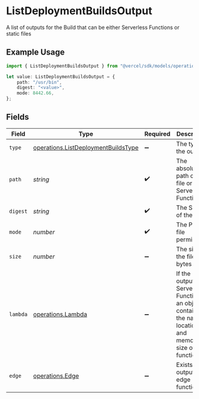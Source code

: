 # ListDeploymentBuildsOutput

A list of outputs for the Build that can be either Serverless Functions or static files

## Example Usage

```typescript
import { ListDeploymentBuildsOutput } from "@vercel/sdk/models/operations";

let value: ListDeploymentBuildsOutput = {
    path: "/usr/bin",
    digest: "<value>",
    mode: 8442.66,
};
```

## Fields

| Field                                                                                                           | Type                                                                                                            | Required                                                                                                        | Description                                                                                                     |
| --------------------------------------------------------------------------------------------------------------- | --------------------------------------------------------------------------------------------------------------- | --------------------------------------------------------------------------------------------------------------- | --------------------------------------------------------------------------------------------------------------- |
| `type`                                                                                                          | [operations.ListDeploymentBuildsType](../../models/operations/listdeploymentbuildstype.md)                      | :heavy_minus_sign:                                                                                              | The type of the output                                                                                          |
| `path`                                                                                                          | *string*                                                                                                        | :heavy_check_mark:                                                                                              | The absolute path of the file or Serverless Function                                                            |
| `digest`                                                                                                        | *string*                                                                                                        | :heavy_check_mark:                                                                                              | The SHA1 of the file                                                                                            |
| `mode`                                                                                                          | *number*                                                                                                        | :heavy_check_mark:                                                                                              | The POSIX file permissions                                                                                      |
| `size`                                                                                                          | *number*                                                                                                        | :heavy_minus_sign:                                                                                              | The size of the file in bytes                                                                                   |
| `lambda`                                                                                                        | [operations.Lambda](../../models/operations/lambda.md)                                                          | :heavy_minus_sign:                                                                                              | If the output is a Serverless Function, an object containing the name, location and memory size of the function |
| `edge`                                                                                                          | [operations.Edge](../../models/operations/edge.md)                                                              | :heavy_minus_sign:                                                                                              | Exists if the output is an edge function.                                                                       |